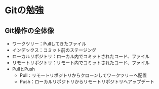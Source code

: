 # Gitの勉強

## Git操作の全体像
- ワークツリー：Pullしてきたファイル
- インデックス：コミット前のステージング
- ローカルリポジトリ：ローカル内でコミットされたコード、ファイル
- リモートリポジトリ：リモート内でコミットされたコード、ファイル
- PullとPush
  - Pull：リモートリポジトリからクローンしてワークツリーへ配置
  - Push：ローカルリポジトリからリモートリポジトリへアップデート
